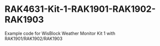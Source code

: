 # RAK4631-Kit-1-RAK1901-RAK1902-RAK1903
Example code for WisBlock Weather Monitor Kit 1 with RAK1901/RAK1902/RAK1903
